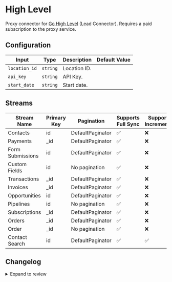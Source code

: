 # High Level
Proxy connector for [Go High Level](https://gohighlevel.com) (Lead Connector). Requires a paid subscription to the proxy service.

## Configuration

| Input | Type | Description | Default Value |
|-------|------|-------------|---------------|
| `location_id` | `string` | Location ID.  |  |
| `api_key` | `string` | API Key.  |  |
| `start_date` | `string` | Start date.  |  |

## Streams
| Stream Name | Primary Key | Pagination | Supports Full Sync | Supports Incremental |
|-------------|-------------|------------|---------------------|----------------------|
| Contacts | id | DefaultPaginator | ✅ |  ❌  |
| Payments | _id | DefaultPaginator | ✅ |  ❌  |
| Form Submissions | id | DefaultPaginator | ✅ |  ❌  |
| Custom Fields | id | No pagination | ✅ |  ❌  |
| Transactions | _id | DefaultPaginator | ✅ |  ❌  |
| Invoices | _id | DefaultPaginator | ✅ |  ❌  |
| Opportunities | id | DefaultPaginator | ✅ |  ❌  |
| Pipelines | id | No pagination | ✅ |  ❌  |
| Subscriptions | _id | DefaultPaginator | ✅ |  ❌  |
| Orders | _id | DefaultPaginator | ✅ |  ❌  |
| Order | _id | No pagination | ✅ |  ❌  |
| Contact Search | id | DefaultPaginator | ✅ |  ✅  |


## Changelog

<details>
  <summary>Expand to review</summary>

| Version | Date | Pull Request | Subject |
|---------|------|--------------|---------|
| 0.0.32 | 2025-08-23 | [65372](https://github.com/airbytehq/airbyte/pull/65372) | Update dependencies |
| 0.0.31 | 2025-08-09 | [64593](https://github.com/airbytehq/airbyte/pull/64593) | Update dependencies |
| 0.0.30 | 2025-08-02 | [64195](https://github.com/airbytehq/airbyte/pull/64195) | Update dependencies |
| 0.0.29 | 2025-07-26 | [63830](https://github.com/airbytehq/airbyte/pull/63830) | Update dependencies |
| 0.0.28 | 2025-07-19 | [63531](https://github.com/airbytehq/airbyte/pull/63531) | Update dependencies |
| 0.0.27 | 2025-07-12 | [63137](https://github.com/airbytehq/airbyte/pull/63137) | Update dependencies |
| 0.0.26 | 2025-07-05 | [62642](https://github.com/airbytehq/airbyte/pull/62642) | Update dependencies |
| 0.0.25 | 2025-06-28 | [62191](https://github.com/airbytehq/airbyte/pull/62191) | Update dependencies |
| 0.0.24 | 2025-06-21 | [61837](https://github.com/airbytehq/airbyte/pull/61837) | Update dependencies |
| 0.0.23 | 2025-06-14 | [61086](https://github.com/airbytehq/airbyte/pull/61086) | Update dependencies |
| 0.0.22 | 2025-05-24 | [60593](https://github.com/airbytehq/airbyte/pull/60593) | Update dependencies |
| 0.0.21 | 2025-05-10 | [59829](https://github.com/airbytehq/airbyte/pull/59829) | Update dependencies |
| 0.0.20 | 2025-05-03 | [57683](https://github.com/airbytehq/airbyte/pull/57683) | Update dependencies |
| 0.0.19 | 2025-04-05 | [57062](https://github.com/airbytehq/airbyte/pull/57062) | Update dependencies |
| 0.0.18 | 2025-03-29 | [56644](https://github.com/airbytehq/airbyte/pull/56644) | Update dependencies |
| 0.0.17 | 2025-03-22 | [56079](https://github.com/airbytehq/airbyte/pull/56079) | Update dependencies |
| 0.0.16 | 2025-03-08 | [55477](https://github.com/airbytehq/airbyte/pull/55477) | Update dependencies |
| 0.0.15 | 2025-03-01 | [54757](https://github.com/airbytehq/airbyte/pull/54757) | Update dependencies |
| 0.0.14 | 2025-02-22 | [54342](https://github.com/airbytehq/airbyte/pull/54342) | Update dependencies |
| 0.0.13 | 2025-02-15 | [53813](https://github.com/airbytehq/airbyte/pull/53813) | Update dependencies |
| 0.0.12 | 2025-02-08 | [53250](https://github.com/airbytehq/airbyte/pull/53250) | Update dependencies |
| 0.0.11 | 2025-02-01 | [52756](https://github.com/airbytehq/airbyte/pull/52756) | Update dependencies |
| 0.0.10 | 2025-01-25 | [52267](https://github.com/airbytehq/airbyte/pull/52267) | Update dependencies |
| 0.0.9 | 2025-01-18 | [51813](https://github.com/airbytehq/airbyte/pull/51813) | Update dependencies |
| 0.0.8 | 2025-01-11 | [51211](https://github.com/airbytehq/airbyte/pull/51211) | Update dependencies |
| 0.0.7 | 2024-12-28 | [50637](https://github.com/airbytehq/airbyte/pull/50637) | Update dependencies |
| 0.0.6 | 2024-12-21 | [50093](https://github.com/airbytehq/airbyte/pull/50093) | Update dependencies |
| 0.0.5 | 2024-12-14 | [49640](https://github.com/airbytehq/airbyte/pull/49640) | Update dependencies |
| 0.0.4 | 2024-12-12 | [49237](https://github.com/airbytehq/airbyte/pull/49237) | Update dependencies |
| 0.0.3 | 2024-12-11 | [48901](https://github.com/airbytehq/airbyte/pull/48901) | Starting with this version, the Docker image is now rootless. Please note that this and future versions will not be compatible with Airbyte versions earlier than 0.64 |
| 0.0.2 | 2024-10-28 | [47472](https://github.com/airbytehq/airbyte/pull/47472) | Update dependencies |
| 0.0.1 | 2024-08-23 | | Initial release by [@Stockotaco](https://github.com/stockotaco) via Connector Builder |

</details>
